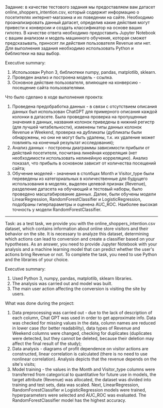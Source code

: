 Задание: в качестве тестового задания мы предоставляем вам датасет online_shoppers_intention.csv, который содержит информацию о посетителях интернет-магазина и их поведении на сайте. Необходимо проанализировать данный датасет, определив какие действия могут привести к конверсии и создать классификатор на основе ваших гипотез.
В качестве ответа необходимо предоставить Jupyter Notebook с вашим анализом и модель машинного обучения, которая сможет предсказывать, приносят ли действия пользователя Revenue или нет.
Для выполнения задания необходимо использовать Python и библиотеки на ваш выбор.

Executive summary:
1. Использован Pyhon 3, библиотеки numpy, pandas, matplotlib, sklearn.
2. Проведен анализ и построена модель - ссылка.
3. Основное действие пользователя, влияющее на конверсию - посещение сайта пользователями.

Что было сделано в ходе выполнения проекта:
1. Проведена предобработка данных - в связи с отсутствием описания данных был использован ChatGPT для примерного описания каждой колонки в датасете. Была проведена проверка на пропущенные значения в данных, названия колонок приведены в нижний регистр (для лучшей читабельности), изменены типы данных колонок Revenue и Weekend, проверка на дубликаты (дубликаты были обнаружены, но они не могут быть удалены, т.к. их удаление может повлиять на конечный результат исследования);
2. Анализ данных - построены диаграммы зависимости прибыли от действий посетителя, посчитана линейная корреляция (нет необходимости использовать нелинейную корреляцию). Анализ показал, что прибыль в основном зависит от количества посещений сайта;
3. Обучение моделей - значения в столбцах Month и Visitor_type были переведены из категориальных в количественные для будущего использования в моделях, выделен целевой признак (Revenue), разделение датасета на обучающий и тестовый наборы, было проведено масштабирование данных. Далее, были обучены модели LinearRegression, RandomForestClassifier и LogisticRegression, подобраны гиперпараметры и оценена AUC_ROC. Наиболее высокая точность у модели RandomForestClassifier.


****************************************************************************


Task: as a test task, we provide you with the online_shoppers_intention.csv dataset, which contains information about online store visitors and their behavior on the site. It is necessary to analyze this dataset, determining which actions can lead to conversion and create a classifier based on your hypotheses. As an answer, you need to provide Jupyter Notebook with your analysis and a machine learning model that can predict whether the user's actions bring Revenue or not. To complete the task, you need to use Python and the libraries of your choice.

Executive summary:

1. Used Python 3, numpy, pandas, matplotlib, sklearn libraries.
2. The analysis was carried out and model was built.
3. The main user action affecting the conversion is visiting the site by users.

What was done during the project:
1. Data preprocessing was carried out - due to the lack of description of each column, Chat GPT was used in order to get approximate info. Data was checked for missing values in the data, column names are reduced in lower case (for better readability), data types of Revenue and Weekend columns were changed, checking for duplicates (duplicates were detected, but they cannot be deleted, because their deletion may affect the final result of the study);
2. Data analysis - diagrams of profit dependence on visitor actions are constructed, linear correlation is calculated (there is no need to use nonlinear correlation). Analysis depicts that the revenue depends on the site's visits;
3. Model training - the values in the Month and Visitor_type columns were transferred from categorical to quantitative for future use in models, the target attribute (Revenue) was allocated, the dataset was divided into training and test sets, data was scaled. Next, LinearRegression, RandomForestClassifier и LogisticRegression models were trained, hyperparameters were selected and AUC_ROC was evaluated. The RandomForestClassifier model has the highest accuracy.
